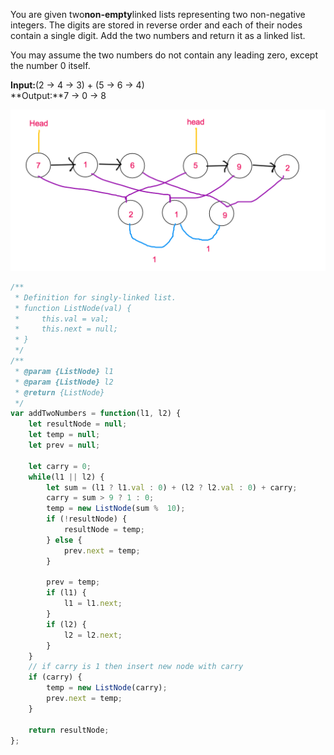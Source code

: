 You are given two**non-empty**linked lists representing two non-negative integers. The digits are stored in reverse order and each of their nodes contain a single digit. Add the two numbers and return it as a linked list.

You may assume the two numbers do not contain any leading zero, except the number 0 itself.

**Input:**\(2 -&gt; 4 -&gt; 3\) + \(5 -&gt; 6 -&gt; 4\)  
**Output:**7 -&gt; 0 -&gt; 8



![](/assets/addlist.png)

```js
/**
 * Definition for singly-linked list.
 * function ListNode(val) {
 *     this.val = val;
 *     this.next = null;
 * }
 */
/**
 * @param {ListNode} l1
 * @param {ListNode} l2
 * @return {ListNode}
 */
var addTwoNumbers = function(l1, l2) {
    let resultNode = null;
    let temp = null;
    let prev = null;

    let carry = 0;
    while(l1 || l2) {
        let sum = (l1 ? l1.val : 0) + (l2 ? l2.val : 0) + carry;
        carry = sum > 9 ? 1 : 0;
        temp = new ListNode(sum %  10);
        if (!resultNode) {
            resultNode = temp;
        } else {
            prev.next = temp;
        }

        prev = temp;
        if (l1) {
            l1 = l1.next;
        }
        if (l2) {
            l2 = l2.next;
        }
    }
    // if carry is 1 then insert new node with carry
    if (carry) {
        temp = new ListNode(carry);
        prev.next = temp;
    }

    return resultNode;
};
```



